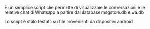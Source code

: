 È un semplice script che permette di visualizzare le conversazioni e le relative chat di Whatsapp a partire dal database msgstore.db e wa.db

Lo script è stato testato su file provenienti da dispositivi android

